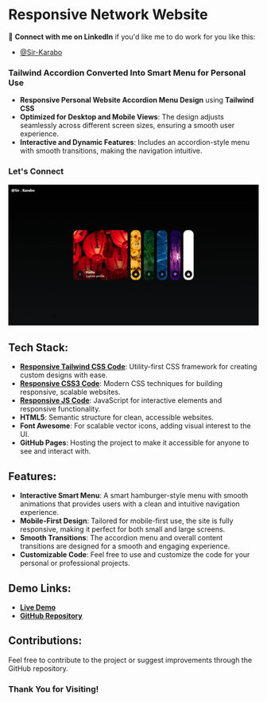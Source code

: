 # Responsive Network Website

💙 **Connect with me on LinkedIn** if you'd like me to do work for you like this:

- [@Sir-Karabo](https://www.linkedin.com/in/sir-karabo/)

### Tailwind Accordion Converted Into Smart Menu for Personal Use

- **Responsive Personal Website Accordion Menu Design** using **Tailwind CSS**
- **Optimized for Desktop and Mobile Views**: The design adjusts seamlessly across different screen sizes, ensuring a smooth user experience.
- **Interactive and Dynamic Features**: Includes an accordion-style menu with smooth transitions, making the navigation intuitive.

### Let's Connect

![Preview Image](/image.png)

## Tech Stack:

- **[Responsive Tailwind CSS Code](https://tailwindcss.com/)**: Utility-first CSS framework for creating custom designs with ease.
- **[Responsive CSS3 Code](https://www.w3schools.com/css/)**: Modern CSS techniques for building responsive, scalable websites.
- **[Responsive JS Code](https://www.w3schools.com/js/)**: JavaScript for interactive elements and responsive functionality.
- **HTML5**: Semantic structure for clean, accessible websites.
- **Font Awesome**: For scalable vector icons, adding visual interest to the UI.
- **GitHub Pages**: Hosting the project to make it accessible for anyone to see and interact with.

## Features:

- **Interactive Smart Menu**: A smart hamburger-style menu with smooth animations that provides users with a clean and intuitive navigation experience.
- **Mobile-First Design**: Tailored for mobile-first use, the site is fully responsive, making it perfect for both small and large screens.
- **Smooth Transitions**: The accordion menu and overall content transitions are designed for a smooth and engaging experience.
- **Customizable Code**: Feel free to use and customize the code for your personal or professional projects.

## Demo Links:

- **[Live Demo](https://sir-karabo.github.io)** 
- **[GitHub Repository](https://github.com/sir-karabo/sir-karabo.github.io)** 

## Contributions:

Feel free to contribute to the project or suggest improvements through the GitHub repository.

### Thank You for Visiting!
